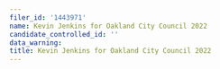 ```yaml
---
filer_id: '1443971'
name: Kevin Jenkins for Oakland City Council 2022
candidate_controlled_id: ''
data_warning: 
title: Kevin Jenkins for Oakland City Council 2022
---
```

